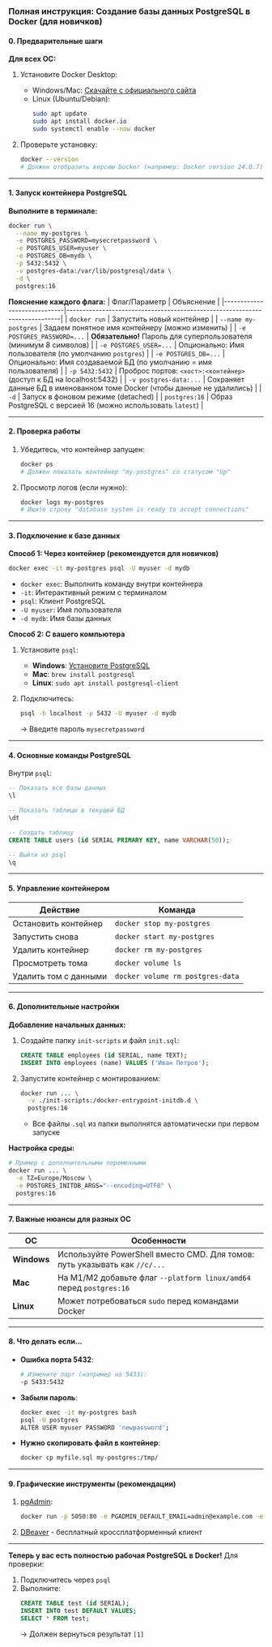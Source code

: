 ### Полная инструкция: Создание базы данных PostgreSQL в Docker (для новичков)

#### 0. Предварительные шаги
**Для всех ОС:**
1. Установите Docker Desktop:
   - Windows/Mac: [Скачайте с официального сайта](https://www.docker.com/products/docker-desktop)
   - Linux (Ubuntu/Debian):
     ```bash
     sudo apt update
     sudo apt install docker.io
     sudo systemctl enable --now docker
     ```

2. Проверьте установку:
   ```bash
   docker --version
   # Должен отобразить версию Docker (например: Docker version 24.0.7)
   ```

---

#### 1. Запуск контейнера PostgreSQL
**Выполните в терминале:**
```bash
docker run \
  --name my-postgres \
  -e POSTGRES_PASSWORD=mysecretpassword \
  -e POSTGRES_USER=myuser \
  -e POSTGRES_DB=mydb \
  -p 5432:5432 \
  -v postgres-data:/var/lib/postgresql/data \
  -d \
  postgres:16
```

**Пояснение каждого флага:**
| Флаг/Параметр               | Объяснение                                                                 |
|-----------------------------|----------------------------------------------------------------------------|
| `docker run`                | Запустить новый контейнер                                                  |
| `--name my-postgres`        | Задаем понятное имя контейнеру (можно изменить)                            |
| `-e POSTGRES_PASSWORD=...`  | **Обязательно!** Пароль для суперпользователя (минимум 8 символов)         |
| `-e POSTGRES_USER=...`      | Опционально: Имя пользователя (по умолчанию `postgres`)                    |
| `-e POSTGRES_DB=...`        | Опционально: Имя создаваемой БД (по умолчанию = имя пользователя)          |
| `-p 5432:5432`              | Проброс портов: `<хост>:<контейнер>` (доступ к БД на localhost:5432)       |
| `-v postgres-data:...`      | Сохраняет данные БД в именованном томе Docker (чтобы данные не удалились) |
| `-d`                        | Запуск в фоновом режиме (detached)                                         |
| `postgres:16`               | Образ PostgreSQL с версией 16 (можно использовать `latest`)                |

---

#### 2. Проверка работы
1. Убедитесь, что контейнер запущен:
   ```bash
   docker ps
   # Должен показать контейнер "my-postgres" со статусом "Up"
   ```

2. Просмотр логов (если нужно):
   ```bash
   docker logs my-postgres
   # Ищите строку "database system is ready to accept connections"
   ```

---

#### 3. Подключение к базе данных
**Способ 1: Через контейнер (рекомендуется для новичков)**
```bash
docker exec -it my-postgres psql -U myuser -d mydb
```
- `docker exec`: Выполнить команду внутри контейнера
- `-it`: Интерактивный режим с терминалом
- `psql`: Клиент PostgreSQL
- `-U myuser`: Имя пользователя
- `-d mydb`: Имя базы данных

**Способ 2: С вашего компьютера**
1. Установите `psql`:
   - **Windows**: [Установите PostgreSQL](https://www.postgresql.org/download/windows/)
   - **Mac**: `brew install postgresql`
   - **Linux**: `sudo apt install postgresql-client`

2. Подключитесь:
   ```bash
   psql -h localhost -p 5432 -U myuser -d mydb
   ```
   → Введите пароль `mysecretpassword`

---

#### 4. Основные команды PostgreSQL
Внутри `psql`:
```sql
-- Показать все базы данных
\l

-- Показать таблицы в текущей БД
\dt

-- Создать таблицу
CREATE TABLE users (id SERIAL PRIMARY KEY, name VARCHAR(50));

-- Выйти из psql
\q
```

---

#### 5. Управление контейнером
| Действие                     | Команда                          |
|------------------------------|----------------------------------|
| Остановить контейнер         | `docker stop my-postgres`        |
| Запустить снова              | `docker start my-postgres`       |
| Удалить контейнер            | `docker rm my-postgres`          |
| Просмотреть тома             | `docker volume ls`               |
| Удалить том с данными        | `docker volume rm postgres-data` |

---

#### 6. Дополнительные настройки
**Добавление начальных данных:**
1. Создайте папку `init-scripts` и файл `init.sql`:
   ```sql
   CREATE TABLE employees (id SERIAL, name TEXT);
   INSERT INTO employees (name) VALUES ('Иван Петров');
   ```

2. Запустите контейнер с монтированием:
   ```bash
   docker run ... \
     -v ./init-scripts:/docker-entrypoint-initdb.d \
     postgres:16
   ```
   - Все файлы `.sql` из папки выполнятся автоматически при первом запуске

**Настройка среды:**
```bash
# Пример с дополнительными переменными
docker run ... \
  -e TZ=Europe/Moscow \
  -e POSTGRES_INITDB_ARGS="--encoding=UTF8" \
  postgres:16
```

---

#### 7. Важные нюансы для разных ОС
| ОС         | Особенности                                                                 |
|------------|-----------------------------------------------------------------------------|
| **Windows**| Используйте PowerShell вместо CMD. Для томов: путь указывать как `//c/...` |
| **Mac**    | На M1/M2 добавьте флаг `--platform linux/amd64` перед `postgres:16`        |
| **Linux**  | Может потребоваться `sudo` перед командами Docker                          |

---

#### 8. Что делать если...
- **Ошибка порта 5432**: 
  ```bash
  # Измените порт (например на 5433):
  -p 5433:5432
  ```
- **Забыли пароль**:
  ```bash
  docker exec -it my-postgres bash
  psql -U postgres
  ALTER USER myuser PASSWORD 'newpassword';
  ```
- **Нужно скопировать файл в контейнер**:
  ```bash
  docker cp myfile.sql my-postgres:/tmp/
  ```

---

#### 9. Графические инструменты (рекомендации)
1. [pgAdmin](https://www.pgadmin.org/):
   ```bash
   docker run -p 5050:80 -e PGADMIN_DEFAULT_EMAIL=admin@example.com -e PGADMIN_DEFAULT_PASSWORD=admin -d dpage/pgadmin4
   ```
2. [DBeaver](https://dbeaver.io/) - бесплатный кроссплатформенный клиент

---

**Теперь у вас есть полностью рабочая PostgreSQL в Docker!** Для проверки:
1. Подключитесь через `psql`
2. Выполните:
   ```sql
   CREATE TABLE test (id SERIAL);
   INSERT INTO test DEFAULT VALUES;
   SELECT * FROM test;
   ```
   → Должен вернуться результат `[1]`